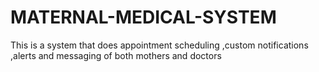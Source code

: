 # MATERNAL-MEDICAL-SYSTEM
This is a system that does appointment scheduling ,custom notifications ,alerts  and messaging of both mothers and doctors
